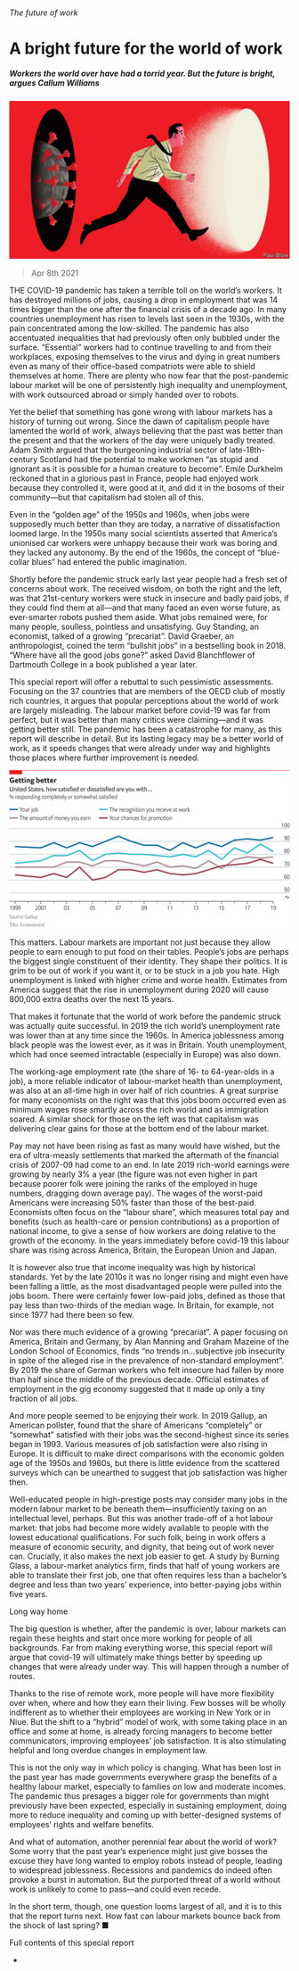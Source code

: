###### The future of work

# A bright future for the world of work 

##### Workers the world over have had a torrid year. But the future is bright, argues Callum Williams 

![image](images/20210410_SRD001_0.jpg) 

> Apr 8th 2021 

THE COVID-19 pandemic has taken a terrible toll on the world’s workers. It has destroyed millions of jobs, causing a drop in employment that was 14 times bigger than the one after the financial crisis of a decade ago. In many countries unemployment has risen to levels last seen in the 1930s, with the pain concentrated among the low-skilled. The pandemic has also accentuated inequalities that had previously often only bubbled under the surface. “Essential” workers had to continue travelling to and from their workplaces, exposing themselves to the virus and dying in great numbers even as many of their office-based compatriots were able to shield themselves at home. There are plenty who now fear that the post-pandemic labour market will be one of persistently high inequality and unemployment, with work outsourced abroad or simply handed over to robots.

Yet the belief that something has gone wrong with labour markets has a history of turning out wrong. Since the dawn of capitalism people have lamented the world of work, always believing that the past was better than the present and that the workers of the day were uniquely badly treated. Adam Smith argued that the burgeoning industrial sector of late-18th-century Scotland had the potential to make workmen “as stupid and ignorant as it is possible for a human creature to become”. Emile Durkheim reckoned that in a glorious past in France, people had enjoyed work because they controlled it, were good at it, and did it in the bosoms of their community—but that capitalism had stolen all of this.


Even in the “golden age” of the 1950s and 1960s, when jobs were supposedly much better than they are today, a narrative of dissatisfaction loomed large. In the 1950s many social scientists asserted that America’s unionised car workers were unhappy because their work was boring and they lacked any autonomy. By the end of the 1960s, the concept of “blue-collar blues” had entered the public imagination.

Shortly before the pandemic struck early last year people had a fresh set of concerns about work. The received wisdom, on both the right and the left, was that 21st-century workers were stuck in insecure and badly paid jobs, if they could find them at all—and that many faced an even worse future, as ever-smarter robots pushed them aside. What jobs remained were, for many people, soulless, pointless and unsatisfying. Guy Standing, an economist, talked of a growing “precariat”. David Graeber, an anthropologist, coined the term “bullshit jobs” in a bestselling book in 2018. “Where have all the good jobs gone?” asked David Blanchflower of Dartmouth College in a book published a year later.


This special report will offer a rebuttal to such pessimistic assessments. Focusing on the 37 countries that are members of the OECD club of mostly rich countries, it argues that popular perceptions about the world of work are largely misleading. The labour market before covid-19 was far from perfect, but it was better than many critics were claiming—and it was getting better still. The pandemic has been a catastrophe for many, as this report will describe in detail. But its lasting legacy may be a better world of work, as it speeds changes that were already under way and highlights those places where further improvement is needed. 

![image](images/20210410_SRC143.png) 


This matters. Labour markets are important not just because they allow people to earn enough to put food on their tables. People’s jobs are perhaps the biggest single constituent of their identity. They shape their politics. It is grim to be out of work if you want it, or to be stuck in a job you hate. High unemployment is linked with higher crime and worse health. Estimates from America suggest that the rise in unemployment during 2020 will cause 800,000 extra deaths over the next 15 years.

That makes it fortunate that the world of work before the pandemic struck was actually quite successful. In 2019 the rich world’s unemployment rate was lower than at any time since the 1960s. In America joblessness among black people was the lowest ever, as it was in Britain. Youth unemployment, which had once seemed intractable (especially in Europe) was also down.

The working-age employment rate (the share of 16- to 64-year-olds in a job), a more reliable indicator of labour-market health than unemployment, was also at an all-time high in over half of rich countries. A great surprise for many economists on the right was that this jobs boom occurred even as minimum wages rose smartly across the rich world and as immigration soared. A similar shock for those on the left was that capitalism was delivering clear gains for those at the bottom end of the labour market.

Pay may not have been rising as fast as many would have wished, but the era of ultra-measly settlements that marked the aftermath of the financial crisis of 2007-09 had come to an end. In late 2019 rich-world earnings were growing by nearly 3% a year (the figure was not even higher in part because poorer folk were joining the ranks of the employed in huge numbers, dragging down average pay). The wages of the worst-paid Americans were increasing 50% faster than those of the best-paid. Economists often focus on the “labour share”, which measures total pay and benefits (such as health-care or pension contributions) as a proportion of national income, to give a sense of how workers are doing relative to the growth of the economy. In the years immediately before covid-19 this labour share was rising across America, Britain, the European Union and Japan.

It is however also true that income inequality was high by historical standards. Yet by the late 2010s it was no longer rising and might even have been falling a little, as the most disadvantaged people were pulled into the jobs boom. There were certainly fewer low-paid jobs, defined as those that pay less than two-thirds of the median wage. In Britain, for example, not since 1977 had there been so few.

Nor was there much evidence of a growing “precariat”. A paper focusing on America, Britain and Germany, by Alan Manning and Graham Mazeine of the London School of Economics, finds “no trends in...subjective job insecurity in spite of the alleged rise in the prevalence of non-standard employment”. By 2019 the share of German workers who felt insecure had fallen by more than half since the middle of the previous decade. Official estimates of employment in the gig economy suggested that it made up only a tiny fraction of all jobs.

And more people seemed to be enjoying their work. In 2019 Gallup, an American pollster, found that the share of Americans “completely” or “somewhat” satisfied with their jobs was the second-highest since its series began in 1993. Various measures of job satisfaction were also rising in Europe. It is difficult to make direct comparisons with the economic golden age of the 1950s and 1960s, but there is little evidence from the scattered surveys which can be unearthed to suggest that job satisfaction was higher then.

Well-educated people in high-prestige posts may consider many jobs in the modern labour market to be beneath them—insufficiently taxing on an intellectual level, perhaps. But this was another trade-off of a hot labour market: that jobs had become more widely available to people with the lowest educational qualifications. For such folk, being in work offers a measure of economic security, and dignity, that being out of work never can. Crucially, it also makes the next job easier to get. A study by Burning Glass, a labour-market analytics firm, finds that half of young workers are able to translate their first job, one that often requires less than a bachelor’s degree and less than two years’ experience, into better-paying jobs within five years.

Long way home

The big question is whether, after the pandemic is over, labour markets can regain these heights and start once more working for people of all backgrounds. Far from making everything worse, this special report will argue that covid-19 will ultimately make things better by speeding up changes that were already under way. This will happen through a number of routes.

Thanks to the rise of remote work, more people will have more flexibility over when, where and how they earn their living. Few bosses will be wholly indifferent as to whether their employees are working in New York or in Niue. But the shift to a “hybrid” model of work, with some taking place in an office and some at home, is already forcing managers to become better communicators, improving employees’ job satisfaction. It is also stimulating helpful and long overdue changes in employment law.

This is not the only way in which policy is changing. What has been lost in the past year has made governments everywhere grasp the benefits of a healthy labour market, especially to families on low and moderate incomes. The pandemic thus presages a bigger role for governments than might previously have been expected, especially in sustaining employment, doing more to reduce inequality and coming up with better-designed systems of employees’ rights and welfare benefits.

And what of automation, another perennial fear about the world of work? Some worry that the past year’s experience might just give bosses the excuse they have long wanted to employ robots instead of people, leading to widespread joblessness. Recessions and pandemics do indeed often provoke a burst in automation. But the purported threat of a world without work is unlikely to come to pass—and could even recede.

In the short term, though, one question looms largest of all, and it is to this that the report turns next. How fast can labour markets bounce back from the shock of last spring? ■

Full contents of this special report

* 








